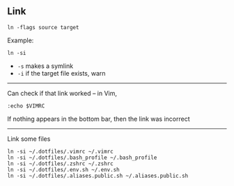 ## Link
```
ln -flags source target
```

Example:
```
ln -si
```

- `-s` makes a symlink
- `-i` if the target file exists, warn

----

Can check if that link worked – in Vim,
```
:echo $VIMRC
```
If nothing appears in the bottom bar, then the link was incorrect

----
Link some files

```
ln -si ~/.dotfiles/.vimrc ~/.vimrc
ln -si ~/.dotfiles/.bash_profile ~/.bash_profile
ln -si ~/.dotfiles/.zshrc ~/.zshrc
ln -si ~/.dotfiles/.env.sh ~/.env.sh
ln -si ~/.dotfiles/.aliases.public.sh ~/.aliases.public.sh

```
